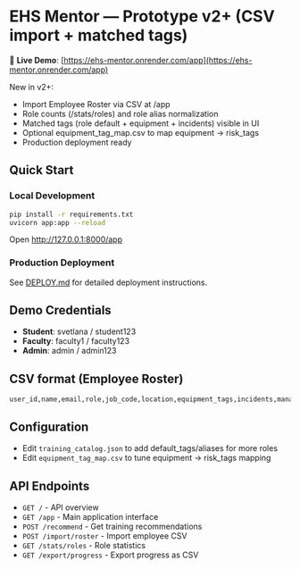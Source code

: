 # EHS Mentor — Prototype v2+ (CSV import + matched tags)

🚀 **Live Demo**: [https://ehs-mentor.onrender.com/app](https://ehs-mentor.onrender.com/app)

New in v2+:
- Import Employee Roster via CSV at /app
- Role counts (/stats/roles) and role alias normalization
- Matched tags (role default + equipment + incidents) visible in UI
- Optional equipment_tag_map.csv to map equipment → risk_tags
- Production deployment ready

## Quick Start

### Local Development
```bash
pip install -r requirements.txt
uvicorn app:app --reload
```
Open http://127.0.0.1:8000/app

### Production Deployment
See [DEPLOY.md](DEPLOY.md) for detailed deployment instructions.

## Demo Credentials
- **Student**: svetlana / student123
- **Faculty**: faculty1 / faculty123  
- **Admin**: admin / admin123

## CSV format (Employee Roster)
```
user_id,name,email,role,job_code,location,equipment_tags,incidents,manager,hired_date
```

## Configuration
- Edit `training_catalog.json` to add default_tags/aliases for more roles
- Edit `equipment_tag_map.csv` to tune equipment → risk_tags mapping

## API Endpoints
- `GET /` - API overview
- `GET /app` - Main application interface
- `POST /recommend` - Get training recommendations
- `POST /import/roster` - Import employee CSV
- `GET /stats/roles` - Role statistics
- `GET /export/progress` - Export progress as CSV
